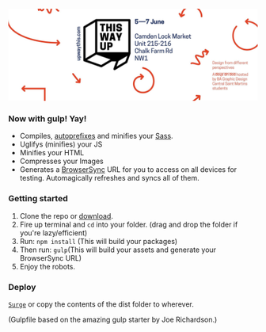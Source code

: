 ![This way up](readme.jpg?raw=true "This way up")

### Now with gulp! Yay!
- Compiles, [autoprefixes](https://github.com/postcss/autoprefixer) and minifies your [Sass](http://sass-lang.com).
- Uglifys (minifies) your JS
- Minifies your HTML
- Compresses your Images
- Generates a [BrowserSync](http://www.browsersync.io/) URL for you to access on all devices for testing. Automagically refreshes and syncs all of them.

### Getting started

1. Clone the repo or [download](https://github.com/larshoie/upwaythis.com/archive/master.zip).
2. Fire up terminal and `cd` into your folder. (drag and drop the folder if you're lazy/efficient)
3. Run: `npm install` (This will build your packages)
4. Then run: `gulp`(This will build your assets and generate your BrowserSync URL)
5. Enjoy the robots.

### Deploy
[`Surge`](http://surge.sh) or copy the contents of the dist folder to wherever.

(Gulpfile based on the amazing gulp starter by Joe Richardson.)
